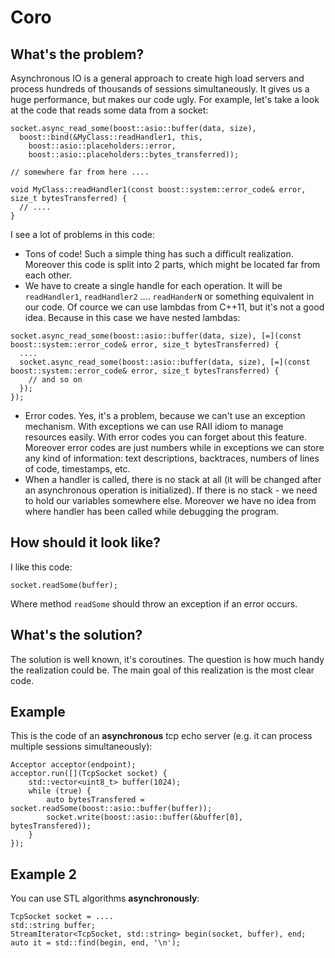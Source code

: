 # Coro

## What's the problem?

Asynchronous IO is a general approach to create high load servers and process hundreds of thousands of sessions simultaneously. It gives us a huge performance, but makes our code ugly. For example, let's take a look at the code that reads some data from a socket:

```
socket.async_read_some(boost::asio::buffer(data, size),
  boost::bind(&MyClass::readHandler1, this,
    boost::asio::placeholders::error,
    boost::asio::placeholders::bytes_transferred));
    
// somewhere far from here ....

void MyClass::readHandler1(const boost::system::error_code& error, size_t bytesTransferred) {
  // ....
}
```

I see a lot of problems in this code:

- Tons of code! Such a simple thing has such a difficult realization. Moreover this code is split into 2 parts, which might be located far from each other.
- We have to create a single handle for each operation. It will be `readHandler1`, `readHandler2` .... `readHanderN` or something equivalent in our code. Of cource we can use lambdas from C++11, but it's not a good idea. Because in this case we have nested lambdas:

```
socket.async_read_some(boost::asio::buffer(data, size), [=](const boost::system::error_code& error, size_t bytesTransferred) {
  ....
  socket.async_read_some(boost::asio::buffer(data, size), [=](const boost::system::error_code& error, size_t bytesTransferred) {
    // and so on
  });
});
```

- Error codes. Yes, it's a problem, because we can't use an exception mechanism. With exceptions we can use RAII idiom to manage resources easily. With error codes you can forget about this feature. Moreover error codes are just numbers while in exceptions we can store any kind of information: text descriptions, backtraces, numbers of lines of code, timestamps, etc.
- When a handler is called, there is no stack at all (it will be changed after an asynchronous operation is initialized). If there is no stack - we need to hold our variables somewhere else. Moreover we have no idea from where handler has been called while debugging the program.

## How should it look like?

I like this code:

```
socket.readSome(buffer);
```

Where method `readSome` should throw an exception if an error occurs.

## What's the solution?

The solution is well known, it's coroutines. The question is how much handy the realization could be. The main goal of this realization is the most clear code.

## Example

This is the code of an **asynchronous** tcp echo server (e.g. it can process multiple sessions simultaneously):

```
Acceptor acceptor(endpoint);
acceptor.run([](TcpSocket socket) {
	std::vector<uint8_t> buffer(1024);
	while (true) {
		auto bytesTransfered = socket.readSome(boost::asio::buffer(buffer));
		socket.write(boost::asio::buffer(&buffer[0], bytesTransfered));
	}
});
```

## Example 2

You can use STL algorithms **asynchronously**:

```
TcpSocket socket = ....
std::string buffer;
StreamIterator<TcpSocket, std::string> begin(socket, buffer), end;
auto it = std::find(begin, end, '\n');
```

